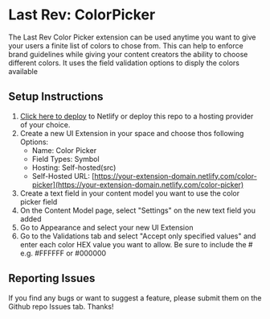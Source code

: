 # Last Rev: ColorPicker

The Last Rev Color Picker extension can be used anytime you want to give your users a finite list of colors to chose from. This can help to enforce brand guidelines while giving your content creators the ability to choose different colors. It uses the field validation options to disply the colors available

## Setup Instructions

1. [Click here to deploy](https://app.netlify.com/start/deploy?repository=https://github.com/last-rev-llc/contentful-ui-extensions) to Netlify or deploy this repo to a hosting provider of your choice.
2. Create a new UI Extension in your space and choose thos following Options:
    - Name: Color Picker
    - Field Types: Symbol
    - Hosting: Self-hosted(src)
    - Self-Hosted URL: [https://your-extension-domain.netlify.com/color-picker](https://your-extension-domain.netlify.com/color-picker)
3. Create a text field in your content model you want to use the color picker field
4. On the Content Model page, select "Settings" on the new text field you added
5. Go to Appearance and select your new UI Extension
6. Go to the Validations tab and select "Accept only specified values" and enter each color HEX value you want to allow. Be sure to include the # e.g. #FFFFFF or #000000

## Reporting Issues

If you find any bugs or want to suggest a feature, please submit them on the Github repo Issues tab. Thanks!
